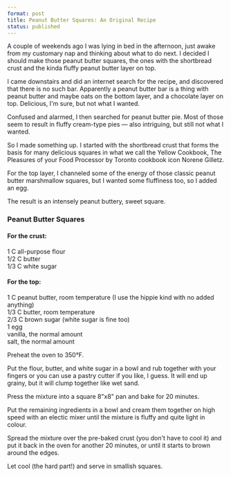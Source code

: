 ```yaml
---
format: post
title: Peanut Butter Squares: An Original Recipe
status: published
---
```


A couple of weekends ago I was lying in bed in the afternoon, just awake from my customary nap and thinking about what to do next. I decided I should make those peanut butter squares, the ones with the shortbread crust and the kinda fluffy peanut butter layer on top.

I came downstairs and did an internet search for the recipe, and discovered that there is no such bar. Apparently a peanut butter bar is a thing with peanut butter and maybe oats on the bottom layer, and a chocolate layer on top. Delicious, I'm sure, but not what I wanted.

Confused and alarmed, I then searched for peanut butter pie. Most of those seem to result in fluffy cream-type pies — also intriguing, but still not what I wanted.

So I made something up. I started with the shortbread crust that forms the basis for many delicious squares in what we call the Yellow Cookbook, The Pleasures of your Food Processor by Toronto cookbook icon Norene Gilletz. 

For the top layer, I channeled some of the energy of those classic peanut butter marshmallow squares, but I wanted some fluffiness too, so I added an egg. 

The result is an intensely peanut buttery, sweet square.

### Peanut Butter Squares

#### For the crust:

1 C all-purpose flour  
1/2 C butter  
1/3 C white sugar

#### For the top:

1 C peanut butter, room temperature (I use the hippie kind with no added anything)  
1/3 C butter, room temperature  
2/3 C brown sugar (white sugar is fine too)  
1 egg  
vanilla, the normal amount  
salt, the normal amount  

Preheat the oven to 350°F.

Put the flour, butter, and white sugar in a bowl and rub together with your fingers or you can use a pastry cutter if you like, I guess. It will end up grainy, but it will clump together like wet sand.

Press the mixture into a square 8"x8" pan and bake for 20 minutes.

Put the remaining ingredients in a bowl and cream them together on high speed with an electic mixer until the mixture is fluffy and quite light in colour.

Spread the mixture over the pre-baked crust (you don't have to cool it) and put it back in the oven for another 20 minutes, or until it starts to brown around the edges.

Let cool (the hard part!) and serve in smallish squares.

